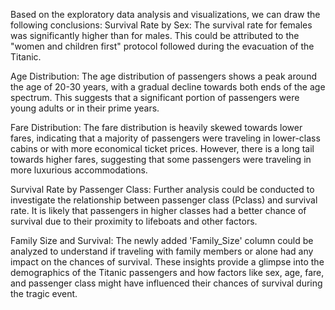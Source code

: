 Based on the exploratory data analysis and visualizations, we can draw the following conclusions:
Survival Rate by Sex: The survival rate for females was significantly higher than for males.
This could be attributed to the "women and children first" protocol followed during the evacuation of the Titanic.

Age Distribution: The age distribution of passengers shows a peak around the age of 20-30 years,
with a gradual decline towards both ends of the age spectrum. 
This suggests that a significant portion of passengers were young adults or in their prime years.

Fare Distribution: The fare distribution is heavily skewed towards lower fares, 
indicating that a majority of passengers were traveling in lower-class cabins or with more economical ticket prices. 
However, there is a long tail towards higher fares, suggesting that some passengers were traveling in more luxurious accommodations.

Survival Rate by Passenger Class: Further analysis could be conducted to investigate the relationship between 
passenger class (Pclass) and survival rate. It is likely that passengers in higher classes 
had a better chance of survival due to their proximity to lifeboats and other factors.

Family Size and Survival: The newly added 'Family_Size' column could be analyzed to understand 
if traveling with family members or alone had any impact on the chances of survival.
These insights provide a glimpse into the demographics of the Titanic passengers and 
how factors like sex, age, fare, and passenger class might have influenced their chances of survival during the tragic event.
